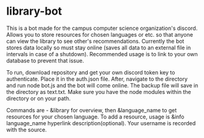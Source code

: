 # library-bot

This is a bot made for the campus computer science organization's discord. Allows you to store resources for chosen languages or etc. so that anyone can view the library to see other's recommendations. Currently the bot stores data locally so must stay online (saves all data to an external file in intervals in case of a shutdown). Recommended usage is to link to your own database to prevent that issue. 

To run, download repository and get your own discord token key to authenticate. Place it in the auth.json file. After, navigate to the directory and run node bot.js and the bot will come online. The backup file will save in the directory as text.txt. Make sure you have the node modules within the directory or on your path. 

Commands are - &library for overview, then &language_name to get resources for your chosen language. To add a resource, usage is &info language_name hyperlink description(optional). Your username is recorded with the source. 
